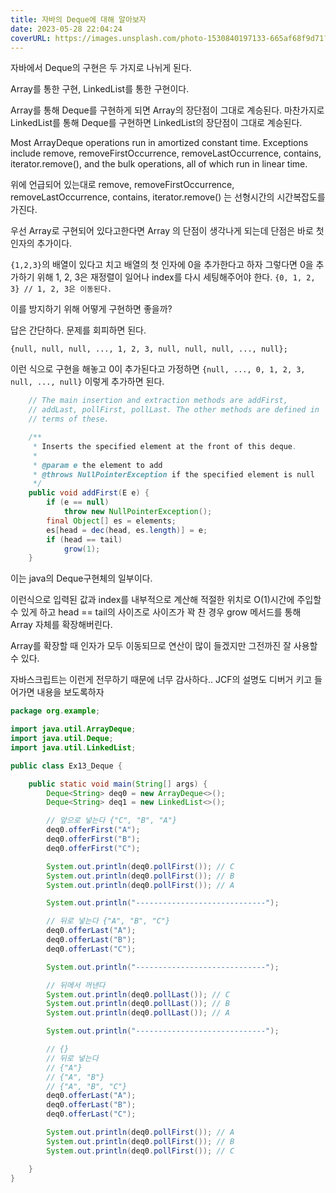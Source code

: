 ```yaml
---
title: 자바의 Deque에 대해 알아보자
date: 2023-05-28 22:04:24
coverURL: https://images.unsplash.com/photo-1530840197133-665af68f9d71?ixlib=rb-4.0.3&ixid=M3wxMjA3fDB8MHxwaG90by1wYWdlfHx8fGVufDB8fHx8fA%3D%3D&auto=format&fit=crop&w=1774&q=80
---
```




자바에서 Deque의 구현은 두 가지로 나뉘게 된다.

Array를 통한 구현,
LinkedList를 통한 구현이다.

Array를 통해 Deque를 구현하게 되면 Array의 장단점이 그대로 계승된다.
마찬가지로 LinkedList를 통해 Deque를 구현하면 LinkedList의 장단점이 그대로 계승된다.


Most ArrayDeque operations run in amortized constant time. Exceptions include remove, removeFirstOccurrence, removeLastOccurrence, contains, iterator.remove(), and the bulk operations, all of which run in linear time.

위에 언급되어 있는대로 remove, removeFirstOccurrence, removeLastOccurrence, contains, iterator.remove()
는 선형시간의 시간복잡도를 가진다.

우선 Array로 구현되어 있다고한다면 Array 의 단점이 생각나게 되는데 단점은 바로 첫 인자의 추가이다.

`{1,2,3}`의 배열이 있다고 치고 배열의 첫 인자에 0을 추가한다고 하자
그렇다면 0을 추가하기 위해 1, 2, 3은 재정렬이 일어나 index를 다시 세팅해주어야 한다.
`{0, 1, 2, 3} // 1, 2, 3은 이동된다.`

이를 방지하기 위해 어떻게 구현하면 좋을까?

답은 간단하다. 문제를 회피하면 된다.

`{null, null, null, ..., 1, 2, 3, null, null, null, ..., null};`

이런 식으로 구현을 해놓고 0이 추가된다고 가정하면
`{null, ..., 0, 1, 2, 3, null, ..., null}`
이렇게 추가하면 된다. 

```java
    // The main insertion and extraction methods are addFirst,
    // addLast, pollFirst, pollLast. The other methods are defined in
    // terms of these.

    /**
     * Inserts the specified element at the front of this deque.
     *
     * @param e the element to add
     * @throws NullPointerException if the specified element is null
     */
    public void addFirst(E e) {
        if (e == null)
            throw new NullPointerException();
        final Object[] es = elements;
        es[head = dec(head, es.length)] = e;
        if (head == tail)
            grow(1);
    }
```

이는 java의 Deque구현체의 일부이다.

이런식으로 입력된 값과 index를 내부적으로 계산해 적절한 위치로 O(1)시간에 주입할 수 있게 하고
head == tail의 사이즈로 사이즈가 꽉 찬 경우 grow 메서드를 통해 Array 자체를 확장해버린다.

Array를 확장할 때 인자가 모두 이동되므로 연산이 많이 들겠지만 그전까진 잘 사용할 수 있다.

자바스크립트는 이런게 전무하기 때문에 너무 감사하다..
JCF의 설명도 디버거 키고 들어가면 내용을 보도록하자

```java
package org.example;

import java.util.ArrayDeque;
import java.util.Deque;
import java.util.LinkedList;

public class Ex13_Deque {

	public static void main(String[] args) {
		Deque<String> deq0 = new ArrayDeque<>();
		Deque<String> deq1 = new LinkedList<>();

		// 앞으로 넣는다 {"C", "B", "A"}
		deq0.offerFirst("A");
		deq0.offerFirst("B");
		deq0.offerFirst("C");

		System.out.println(deq0.pollFirst()); // C
		System.out.println(deq0.pollFirst()); // B
		System.out.println(deq0.pollFirst()); // A

		System.out.println("-----------------------------");

		// 뒤로 넣는다 {"A", "B", "C"}
		deq0.offerLast("A");
		deq0.offerLast("B");
		deq0.offerLast("C");

		System.out.println("-----------------------------");

		// 뒤에서 꺼낸다
		System.out.println(deq0.pollLast()); // C
		System.out.println(deq0.pollLast()); // B
		System.out.println(deq0.pollLast()); // A

		System.out.println("-----------------------------");

		// {}
		// 뒤로 넣는다
		// {"A"}
		// {"A", "B"}
		// {"A", "B", "C"}
		deq0.offerLast("A");
		deq0.offerLast("B");
		deq0.offerLast("C");

		System.out.println(deq0.pollFirst()); // A
		System.out.println(deq0.pollFirst()); // B
		System.out.println(deq0.pollFirst()); // C

	}
}

```